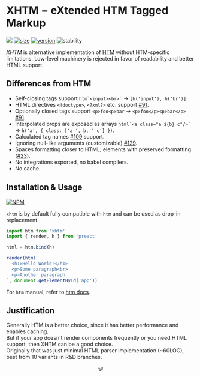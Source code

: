 # XHTM − eXtended HTM Tagged Markup

<p>
<a href="https://github.com/dy/xhtm/actions/workflows/tests.js.yml"><img src="https://github.com/dy/xhtm/actions/workflows/tests.js.yml/badge.svg"/></a>
<a href="https://bundlephobia.com/result?p=xhtm"><img alt="size" src="https://img.shields.io/bundlephobia/minzip/xhtm?label=size"></a>
<a href="https://npmjs.org/package/xhtm"><img alt="version" src="https://img.shields.io/npm/v/xhtm"></a>
<img src="https://img.shields.io/badge/stability-unstable-yellow" alt="stability"/>
</p>

_XHTM_ is alternative implementation of [HTM](https://ghub.io/htm) without HTM-specific limitations.
Low-level machinery is rejected in favor of readability and better HTML support.

## Differences from HTM

* Self-closing tags support `` htm`<input><br>` `` → `[h('input'), h('br')]`.
* HTML directives `<!doctype>`, `<?xml?>` etc. support [#91](https://github.com/developit/htm/issues/91).
* Optionally closed tags support `<p>foo<p>bar` → `<p>foo</p><p>bar</p>` [#91](https://github.com/developit/htm/issues/91).
* Interpolated props are exposed as arrays `` html`<a class="a ${b} c"/>` `` → `h('a', { class: ['a ', b, ' c'] })`.
* Calculated tag names [#109](https://github.com/developit/htm/issues/109) support.
* Ignoring null-like arguments (customizable) [#129](https://github.com/developit/htm/issues/129).
* Spaces formatting closer to HTML; elements with preserved formatting ([#23](https://github.com/dy/xhtm/issues/23)).
* No integrations exported, no babel compilers.
* No cache.

<!--
* Dynamic attribute names [#124](https://github.com/developit/htm/issues/124).
* Spaces are compatible with HTML (customizable) [#128](https://github.com/developit/htm/issues/128).
* Escaping quotes [#96](https://github.com/developit/htm/issues/96).
-->

## Installation & Usage


[![NPM](https://nodei.co/npm/xhtm.png?mini=true)](https://nodei.co/npm/xhtm/)

`xhtm` is by default fully compatible with `htm` and can be used as drop-in replacement.

```js
import htm from 'xhtm'
import { render, h } from 'preact'

html = htm.bind(h)

render(html`
  <h1>Hello World!</h1>
  <p>Some paragraph<br>
  <p>Another paragraph
`, document.getElementById('app'))
```

For `htm` manual, refer to [htm docs](https://ghub.io/htm).

## Justification

Generally HTM is a better choice, since it has better performance and enables caching.<br/>
But if your app doesn't render components frequently or you need HTML support, then XHTM can be a good choice.  
Originally that was just minimal HTML parser implementation (~60LOC), best from 10 variants in R&D branches.<br/>

<!--
## Comparison

|                             | htm       | xhtm            | domtagger | hyperx   | common-tags |
|---|:---:|:---:|:---:|:---:|:---:|
| Size                        | 672b      | 512b            |  1186b    | 1949b    | 1242b       |
| Performance: creation       | 88,111/s  | 30,000/s        |  7,604/s  | 58,961/s | 172,692/s   |
| Performance: usage          | 617,870/s | 30,000/s        |  16,577/s | 60,888/s | 22,344/s    |
| HTML Support                | -         | ~               |           |          |             |
| JSX Support                 | +         | +               |           |          |             |
| Output Format               | h         | h               |           |          |             |
| Static Compiler             | +         | -               |           |          |             |
-->

<p align="center">🕉️</p>
